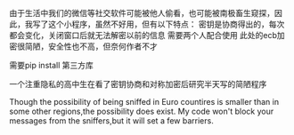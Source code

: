 由于生活中我们的微信等社交软件可能被他人偷看，也可能被南极畜生窥探，因此，我写了这个小程序，虽然不好用，但有以下特点：
密钥是协商得出的，每次都会变化，关闭窗口后就无法解密以前的信息
需要两个人配合使用
此处的ecb加密很简陋，安全性也不高，但奈何作者不才

需要pip install 第三方库

一个注重隐私的高中生在看了密钥协商和对称加密后研究半天写的简陋程序


Though the possibility of being sniffed in Euro countires is smaller than in some other regions,the possibility does exist. My code won't block your messages from the sniffers,but it will set a few barriers.
